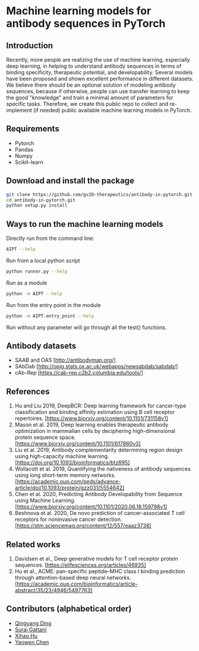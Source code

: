 # Machine learning models for antibody sequences in PyTorch

## Introduction

Recently, more people are realizing the use of machine learning, especially deep learning, in helping to understand antibody sequences in terms of binding specificity, therapeutic potential, and developability. Several models have been proposed and shown excellent performance in different datasets. We believe there should be an optional solution of modeling antibody sequences, because if otherwise, people can use transfer learning to keep the good "knowledge" and train a minimal amount of parameters for specific tasks. Therefore, we create this public repo to collect and re-implement (if needed) public available machine learning models in PyTorch.

## Requirements

* Pytorch
* Pandas
* Numpy
* Scikit-learn

## Download and install the package 

```bash
git clone https://github.com/gv20-therapeutics/antibody-in-pytorch.git
cd antibody-in-pytorch.git
python setup.py install
```

## Ways to run the machine learning models

Directly run from the command line:
```bash 
AIPT --help
```
Run from a local python script
```bash 
python runner.py --help
```
Run as a module
```bash 
python -m AIPT --help
```
Run from the entry point in the module
```bash 
python -m AIPT.entry_point --help
```
Run without any parameter will go through all the test() functions.

## Antibody datasets
* SAAB and OAS [http://antibodymap.org/]
* SAbDab [http://opig.stats.ox.ac.uk/webapps/newsabdab/sabdab/]
* cAb-Rep [https://cab-rep.c2b2.columbia.edu/tools/]

## References

1. Hu and Liu 2019, DeepBCR: Deep learning framework for cancer-type classification and binding affinity estimation using B cell receptor repertoires. [https://www.biorxiv.org/content/10.1101/731158v1]
2. Mason et al. 2019, Deep learning enables therapeutic antibody optimization in mammalian cells by deciphering high-dimensional protein sequence space. [https://www.biorxiv.org/content/10.1101/617860v3]
3. Liu et al. 2019, Antibody complementarity determining region design using high-capacity machine learning. [https://doi.org/10.1093/bioinformatics/btz895]
4. Wollacott et al. 2019, Quantifying the nativeness of antibody sequences using long short-term memory networks. [https://academic.oup.com/peds/advance-article/doi/10.1093/protein/gzz031/5554642]
5. Chen et al. 2020, Predicting Antibody Developability from Sequence using Machine Learning. [https://www.biorxiv.org/content/10.1101/2020.06.18.159798v1]
6. Beshnova et al. 2020, De novo prediction of cancer-associated T cell receptors for noninvasive cancer detection. [https://stm.sciencemag.org/content/12/557/eaaz3738]

## Related works

1. Davidsen et al., Deep generative models for T cell receptor protein sequences. [https://elifesciences.org/articles/46935]
2. Hu et al., ACME: pan-specific peptide–MHC class I binding prediction through attention-based deep neural networks. [https://academic.oup.com/bioinformatics/article-abstract/35/23/4946/5497763]

## Contributors (alphabetical order)

* [Qingyang Ding](https://github.com/qid12)
* [Suraj Gattani](https://github.com/suraj-gattani)
* [Xihao Hu](https://github.com/huxihao)
* [Yaowen Chen](https://github.com/achenge07)
